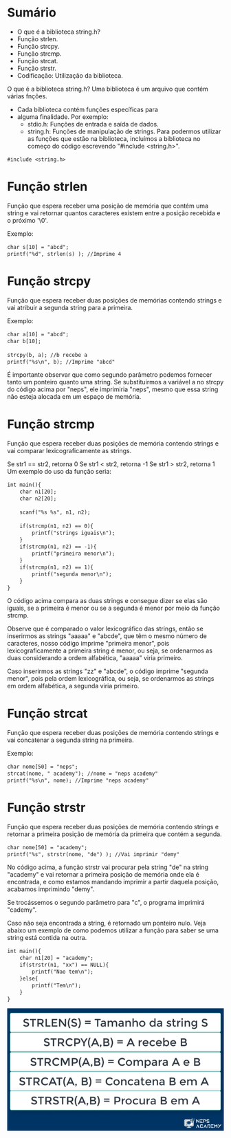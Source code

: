 # Sumário

- O que é a biblioteca string.h?
- Função strlen.
- Função strcpy.
- Função strcmp.
- Função strcat.
- Função strstr.
- Codificação: Utilização da biblioteca.

O que é a biblioteca string.h?
Uma biblioteca é um arquivo que contém várias fnções.
- Cada biblioteca contém funções específicas para 
- alguma finalidade. Por exemplo:
    - stdio.h: Funções de entrada e saída de dados.
    - string.h: Funções de manipulação de strings.
Para podermos utilizar as funções que estão na biblioteca, incluímos a biblioteca no começo do código escrevendo "#include <string.h>".

```
#include <string.h>
```

# Função strlen
Função que espera receber uma posição de memória que contém uma string e vai retornar quantos caracteres existem entre a posição recebida e o próximo '\0'.

Exemplo:

```
char s[10] = "abcd";
printf("%d", strlen(s) ); //Imprime 4
```

# Função strcpy

Função que espera receber duas posições de memórias contendo strings e vai atribuir a segunda string para a primeira.

Exemplo:

```
char a[10] = "abcd";
char b[10];

strcpy(b, a); //b recebe a
printf("%s\n", b); //Imprime "abcd"
```

É importante observar que como segundo parâmetro podemos fornecer tanto um ponteiro quanto uma string. Se substituirmos a variável a no strcpy do código acima por "neps", ele imprimiria "neps", mesmo que essa string não esteja alocada em um espaço de memória.

# Função strcmp

Função que espera receber duas posições de memória contendo strings e vai comparar lexicograficamente as strings.

Se str1 == str2, retorna 0
Se str1 < str2, retorna -1
Se str1 > str2, retorna 1
Um exemplo do uso da função seria:

```
int main(){
    char n1[20];
    char n2[20];

    scanf("%s %s", n1, n2);

    if(strcmp(n1, n2) == 0){
        printf("strings iguais\n");
    }
    if(strcmp(n1, n2) == -1){
        printf("primeira menor\n");
    }
    if(strcmp(n1, n2) == 1){
        printf("segunda menor\n");
    }
}

```

O código acima compara as duas strings e consegue dizer se elas são iguais, se a primeira é menor ou se a segunda é menor por meio da função strcmp.

Observe que é comparado o valor lexicográfico das strings, então se inserirmos as strings "aaaaa" e "abcde", que têm o mesmo número de caracteres, nosso código imprime "primeira menor", pois lexicograficamente a primeira string é menor, ou seja, se ordenarmos as duas considerando a ordem alfabética, "aaaaa" viria primeiro.

Caso inserirmos as strings "zz" e "abcde", o código imprime "segunda menor", pois pela ordem lexicográfica, ou seja, se ordenarmos as strings em ordem alfabética, a segunda viria primeiro.

# Função strcat

Função que espera receber duas posições de memória contendo strings e vai concatenar a segunda string na primeira.

Exemplo:

```
char nome[50] = "neps";
strcat(nome, " academy"); //nome = "neps academy"
printf("%s\n", nome); //Imprime "neps academy"
```

# Função strstr

Função que espera receber duas posições de memória contendo strings e retornar a primeira posição de memória da primeira que contém a segunda.

```
char nome[50] = "academy";
printf("%s", strstr(nome, "de") ); //Vai imprimir "demy"
```

No código acima, a função strstr vai procurar pela string "de" na string "academy" e vai retornar a primeira posição de memória onde ela é encontrada, e como estamos mandando imprimir a partir daquela posição, acabamos imprimindo "demy".

Se trocássemos o segundo parâmetro para "c", o programa imprimirá "cademy".

Caso não seja encontrada a string, é retornado um ponteiro nulo. Veja abaixo um exemplo de como podemos utilizar a função para saber se uma string está contida na outra.

```
int main(){
    char n1[20] = "academy";
    if(strstr(n1, "xx") == NULL){
        printf("Nao tem\n");
    }else{
        printf("Tem\n");
    }
}

```

![Alt text](image-5.png)
